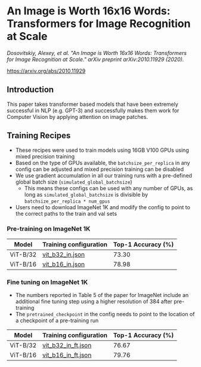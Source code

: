 # An Image is Worth 16x16 Words: Transformers for Image Recognition at Scale

*Dosovitskiy, Alexey, et al. "An Image is Worth 16x16 Words: Transformers for Image Recognition at Scale." arXiv preprint arXiv:2010.11929 (2020).* 

https://arxiv.org/abs/2010.11929

## Introduction

This paper takes transformer based models that have been extremely successful in NLP (e.g. GPT-3) and successfully makes them work for Computer Vision by applying attention on image patches.

## Training Recipes

- These recipes were used to train models using 16GB V100 GPUs using mixed precision training
- Based on the type of GPUs available, the `batchsize_per_replica` in any config can be adjusted and mixed precision training can be disabled
- We use gradient accumulation in all our training runs with a pre-defined global batch size (`simulated_global_batchsize`)
  - This means these configs can be used with any number of GPUs, as long as `simulated_global_batchsize` is divisible by `batchsize_per_replica * num_gpus`
- Users need to download ImageNet 1K and modify the config to point to the correct paths to the train and val sets

### Pre-training on ImageNet 1K

| Model | Training configuration | Top-1 Accuracy (%) |
| --- |--- | --- |
| ViT-B/32 | [vit_b32_in.json](vit_b32_in.json) | 73.30 |
| ViT-B/16 | [vit_b16_in.json](vit_b16_in.json) | 78.98 |


### Fine tuning on ImageNet 1K

- The numbers reported in Table 5 of the paper for ImageNet include an additional fine tuning step using a higher resolution of 384 after pre-training
- The `pretrained_checkpoint` in the config needs to point to the location of a checkpoint of a pre-training run

| Model | Training configuration | Top-1 Accuracy (%) |
| --- |--- | --- |
| ViT-B/32 | [vit_b32_in_ft.json](vit_b32_in_ft.json) | 76.67 |
| ViT-B/16 | [vit_b16_in_ft.json](vit_b16_in_ft.json) | 79.76 |
